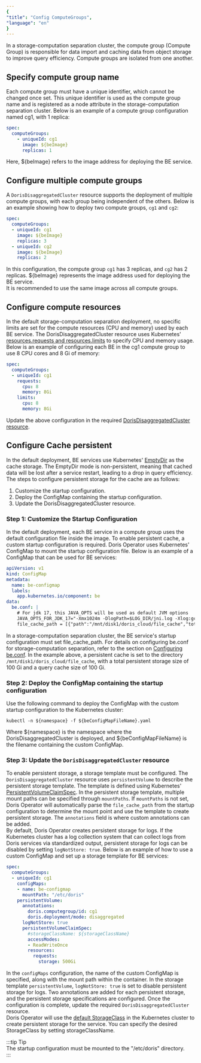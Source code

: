 ```yaml
---
{
"title": "Config ComputeGroups",
"language": "en"
}
---
```


<!-- 
Licensed to the Apache Software Foundation (ASF) under one
or more contributor license agreements.  See the NOTICE file
distributed with this work for additional information
regarding copyright ownership.  The ASF licenses this file
to you under the Apache License, Version 2.0 (the
"License"); you may not use this file except in compliance
with the License.  You may obtain a copy of the License at

  http://www.apache.org/licenses/LICENSE-2.0

Unless required by applicable law or agreed to in writing,
software distributed under the License is distributed on an
"AS IS" BASIS, WITHOUT WARRANTIES OR CONDITIONS OF ANY
KIND, either express or implied.  See the License for the
specific language governing permissions and limitations
under the License.
-->

In a storage-computation separation cluster, the compute group (Compute Group) is responsible for data import and caching data from object storage to improve query efficiency. Compute groups are isolated from one another.
## Specify compute group name
Each compute group must have a unique identifier, which cannot be changed once set. This unique identifier is used as the compute group name and is registered as a node attribute in the storage-computation separation cluster. Below is an example of a compute group configuration named cg1, with 1 replica:
```yaml
spec:
  computeGroups:
    - uniqueId: cg1
      image: ${beImage}
      replicas: 1
```
Here, ${beImage} refers to the image address for deploying the BE service.
## Configure multiple compute groups
A `DorisDisaggregatedCluster` resource supports the deployment of multiple compute groups, with each group being independent of the others. Below is an example showing how to deploy two compute groups, `cg1` and `cg2`:
```yaml
spec:
  computeGroups:
  - uniqueId: cg1
    image: ${beImage}
    replicas: 3
  - uniqueId: cg2
    image: ${beImage}
    replicas: 2
```
In this configuration, the compute group `cg1` has 3 replicas, and `cg2` has 2 replicas. ${beImage} represents the image address used for deploying the BE service.  
It is recommended to use the same image across all compute groups.

## Configure compute resources
In the default storage-computation separation deployment, no specific limits are set for the compute resources (CPU and memory) used by each BE service. The DorisDisaggregatedCluster resource uses Kubernetes' [resources.requests and resources.limits](https://kubernetes.io/docs/concepts/configuration/manage-resources-containers/#requests-and-limits) to specify CPU and memory usage. Below is an example of configuring each BE in the cg1 compute group to use 8 CPU cores and 8 Gi of memory:
```yaml
spec:
  computeGroups:
  - uniqueId: cg1
    requests:
      cpu: 8
      memory: 8Gi
    limits:
      cpu: 8
      memory: 8Gi
```
Update the above configuration in the required [DorisDisaggregatedCluster resource](install-quickstart.md#step-3-deploy-the-compute-storage-decoupled-cluster).

## Configure Cache persistent
In the default deployment, BE services use Kubernetes' [EmptyDir](https://kubernetes.io/zh-cn/docs/concepts/storage/volumes/#emptydir) as the cache storage. The EmptyDir mode is non-persistent, meaning that cached data will be lost after a service restart, leading to a drop in query efficiency. The steps to configure persistent storage for the cache are as follows:  
1. Customize the startup configuration.  
2. Deploy the ConfigMap containing the startup configuration.  
3. Update the DorisDisaggregatedCluster resource.

### Step 1: Customize the Startup Configuration
In the default deployment, each BE service in a compute group uses the default configuration file inside the image. To enable persistent cache, a custom startup configuration is required. Doris Operator uses Kubernetes' ConfigMap to mount the startup configuration file. Below is an example of a ConfigMap that can be used for BE services:
```yaml
apiVersion: v1
kind: ConfigMap
metadata:
  name: be-configmap
  labels:
    app.kubernetes.io/component: be
data:
  be.conf: |
    # For jdk 17, this JAVA_OPTS will be used as default JVM options
    JAVA_OPTS_FOR_JDK_17="-Xmx1024m -DlogPath=$LOG_DIR/jni.log -Xlog:gc*:$LOG_DIR/be.gc.log.$CUR_DATE:time,uptime:filecount=10,filesize=50M -Djavax.security.auth.useSubjectCredsOnly=false -Dsun.security.krb5.debug=true -Dsun.java.command=DorisBE -XX:-CriticalJNINatives -XX:+IgnoreUnrecognizedVMOptions --add-opens=java.base/java.lang=ALL-UNNAMED --add-opens=java.base/java.lang.invoke=ALL-UNNAMED --add-opens=java.base/java.lang.reflect=ALL-UNNAMED --add-opens=java.base/java.io=ALL-UNNAMED --add-opens=java.base/java.net=ALL-UNNAMED --add-opens=java.base/java.nio=ALL-UNNAMED --add-opens=java.base/java.util=ALL-UNNAMED --add-opens=java.base/java.util.concurrent=ALL-UNNAMED --add-opens=java.base/java.util.concurrent.atomic=ALL-UNNAMED --add-opens=java.base/sun.nio.ch=ALL-UNNAMED --add-opens=java.base/sun.nio.cs=ALL-UNNAMED --add-opens=java.base/sun.security.action=ALL-UNNAMED --add-opens=java.base/sun.util.calendar=ALL-UNNAMED --add-opens=java.security.jgss/sun.security.krb5=ALL-UNNAMED --add-opens=java.management/sun.management=ALL-UNNAMED"
    file_cache_path = [{"path":"/mnt/disk1/doris_cloud/file_cache","total_size":107374182400,"query_limit":107374182400}]
```
In a storage-computation separation cluster, the BE service's startup configuration must set file_cache_path. For details on configuring be.conf for storage-computation separation, refer to the section on [Configuring be.conf](../../../../compute-storage-decoupled/compilation-and-deployment.md#541-configure-beconf). In the example above, a persistent cache is set to the directory `/mnt/disk1/doris_cloud/file_cache`, with a total persistent storage size of 100 Gi and a query cache size of 100 Gi.

### Step 2: Deploy the ConfigMap containing the startup configuration
Use the following command to deploy the ConfigMap with the custom startup configuration to the Kubernetes cluster:
```shell
kubectl -n ${namespace} -f ${beConfigMapFileName}.yaml 
```
Where ${namespace} is the namespace where the DorisDisaggregatedCluster is deployed, and ${beConfigMapFileName} is the filename containing the custom ConfigMap.

### Step 3: Update the `DorisDisaggregatedCluster` resource
To enable persistent storage, a storage template must be configured. The `DorisDisaggregatedCluster` resource uses `persistentVolume` to describe the persistent storage template. The template is defined using Kubernetes' [PersistentVolumeClaimSpec](https://kubernetes.io/docs/reference/kubernetes-api/config-and-storage-resources/persistent-volume-claim-v1/#PersistentVolumeClaimSpec). In the persistent storage template, multiple mount paths can be specified through `mountPaths`. 
If `mountPaths` is not set, Doris Operator will automatically parse the `file_cache_path` from the startup configuration to determine the mount point and use the template to create persistent storage. The `annotations` field is where custom annotations can be added.  
By default, Doris Operator creates persistent storage for logs. If the Kubernetes cluster has a log collection system that can collect logs from Doris services via standardized output, persistent storage for logs can be disabled by setting `logNotStore: true`. Below is an example of how to use a custom ConfigMap and set up a storage template for BE services:
```yaml
spec:
  computeGroups:
  - uniqueId: cg1
    configMaps:
    - name: be-configmap
      mountPath: "/etc/doris"
    persistentVolume:
      annotations:
        doris.computegroup/id: cg1
        doris.deployment/mode: disaggregated
      logNotStore: true
      persistentVolumeClaimSpec:
        #storageClassName: ${storageClassName}
        accessModes:
        - ReadWriteOnce
        resources:
          requests:
            storage: 500Gi
```
In the `configMaps` configuration, the name of the custom ConfigMap is specified, along with the mount path within the container. In the storage template `persistentVolume`, `logNotStore: true` is set to disable persistent storage for logs. Two annotations are added for each persistent storage, and the persistent storage specifications are configured. Once the configuration is complete, update the required `DorisDisaggregatedCluster` resource.  
Doris Operator will use the [default StorageClass](https://kubernetes.io/docs/concepts/storage/storage-classes/#default-storageclass) in the Kubernetes cluster to create persistent storage for the service. You can specify the desired StorageClass by setting storageClassName.

:::tip Tip  
The startup configuration must be mounted to the "/etc/doris" directory.  
:::
